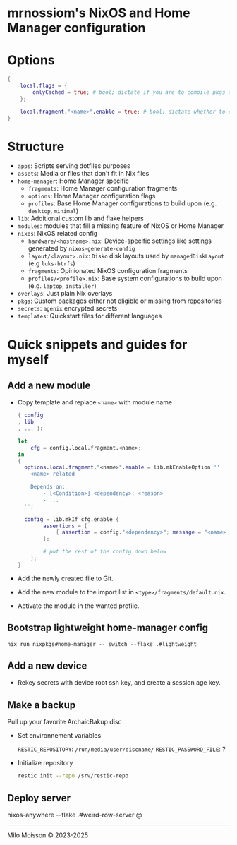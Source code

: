 # mrnossiom's NixOS and Home Manager configuration

# Options

```nix
{
	local.flags = {
		onlyCached = true; # bool; dictate if you are to compile pkgs or use cache
	};

	local.fragment."<name>".enable = true; # bool; dictate whether to enable a fragment
}
```

# Structure

- `apps`: Scripts serving dotfiles purposes
- `assets`: Media or files that don't fit in Nix files
- `home-manager`: Home Manager specific
	- `fragments`: Home Manager configuration fragments
	- `options`: Home Manager configuration flags
	- `profiles`: Base Home Manager configurations to build upon (e.g. `desktop`, `minimal`)
- `lib`: Additional custom lib and flake helpers 
- `modules`: modules that fill a missing feature of NixOS or Home Manager
- `nixos`: NixOS related config
	- `hardware/<hostname>.nix`: Device-specific settings like settings generated by `nixos-generate-config`
	- `layout/<layout>.nix`: `Disko` disk layouts used by `managedDiskLayout` (e.g `luks-btrfs`)
	- `fragments`: Opinionated NixOS configuration fragments
	- `profiles/<profile>.nix`: Base system configurations to build upon (e.g. `laptop`, `installer`)
- `overlays`: Just plain Nix overlays
- `pkgs`: Custom packages either not eligible or missing from repositories
- `secrets`: `agenix` encrypted secrets
- `templates`: Quickstart files for different languages

# Quick snippets and guides for myself

## Add a new module

- Copy template and replace `<name>` with module name

	```nix
	{ config
	, lib
	, ... }:

	let
		cfg = config.local.fragment.<name>;
	in
	{
	  options.local.fragment."<name>".enable = lib.mkEnableOption ''
	    <name> related

	    Depends on:
			- [<Condition>] <dependency>: <reason>
			- ...
	  '';

	  config = lib.mkIf cfg.enable {
			assertions = [
				{ assertion = config."<dependency>"; message = "<name> module depends on <dependency>"; }
			];

			# put the rest of the config down below
		};
	}
	```

- Add the newly created file to Git.

- Add the new module to the import list in `<type>/fragments/default.nix`.

- Activate the module in the wanted profile.

## Bootstrap lightweight home-manager config

```
nix run nixpkgs#home-manager -- switch --flake .#lightweight
```

## Add a new device

- Rekey secrets with device root ssh key, and create a session age key.

## Make a backup

Pull up your favorite ArchaicBakup disc

- Set environnement variables

	`RESTIC_REPOSITORY`: `/run/media/user/discname/`
	`RESTIC_PASSWORD_FILE`: ?

- Initialize repository

	```bash
	restic init --repo /srv/restic-repo
	```

## Deploy server

nixos-anywhere --flake .#weird-row-server <user>@<ip>

---

Milo Moisson © 2023-2025
